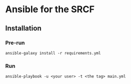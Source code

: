 # Ansible for the SRCF

## Installation

### Pre-run

```
ansible-galaxy install -r requirements.yml
```

### Run
```
ansible-playbook -u <your user> -t <the tag> main.yml
